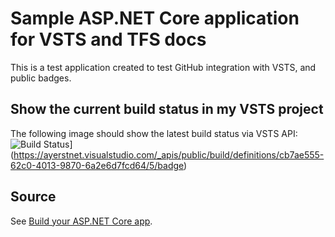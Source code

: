 # Sample ASP.NET Core application for VSTS and TFS docs
This is a test application created to test GitHub integration with VSTS, and public badges.

## Show the current build status in my VSTS project
The following image should show the latest build status via VSTS API:
![Build Status](https://ayerstnet.visualstudio.com/_apis/public/build/definitions/cb7ae555-62c0-4013-9870-6a2e6d7fcd64/5/badge)](https://ayerstnet.visualstudio.com/_apis/public/build/definitions/cb7ae555-62c0-4013-9870-6a2e6d7fcd64/5/badge)

## Source
See [Build your ASP.NET Core app](https://docs.microsoft.com/en-us/vsts/build-release/apps/aspnet/build-aspnet-core).
